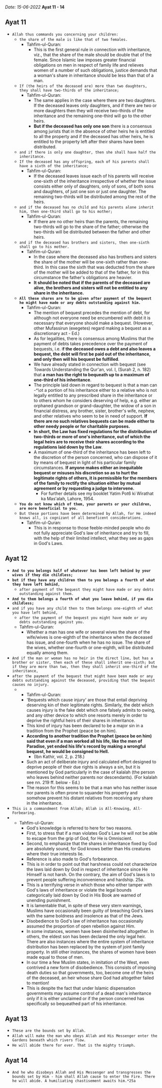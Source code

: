 *Date: 15-06-2022*
**Ayat 11 - 14**

## Ayat 11
- `Allah thus commands you concerning your children:`
  - `the share of the male is like that of two females.`
    - Tahfim-ul-Quran:
      - This is the first general rule in connection with inheritance, viz., that the share of the male should be double that of the female. Since Islamic law imposes greater financial obligations on men in respect of family life and relieves women of a number of such obligations, justice demands that a woman's share in inheritance should be less than that of a man.
  - `If (the heirs of the deceased are) more than two daughters, they shall have two-thirds of the inheritance;`
    - Tahfim-ul-Quran:
      - The same applies in the case where there are two daughters. If the deceased leaves only daughters, and if there are two or more daughters then they will receive two-thirds of the inheritance and the remaining one-third will go to the other heirs. 
      - **But if the deceased has only one son** there is a consensus among jurists that in the absence of other heirs he is entitled to all the property and if the deceased has other heirs, he is entitled to the property left after their shares have been distributed. 
  - `and if there is only one daughter, then she shall have half the inheritance.`
  - `If the deceased has any offspring, each of his parents shall have a sixth of the inheritance;`
    - Tahfim-ul-Quran:
      - If the deceased leaves issue each of his parents will receive one-sixth of the inheritance irrespective of whether the issue consists either only of daughters, only of sons, of both sons and daughters, of just one son or just one daughter. The remaining two-thirds will be distributed among the rest of the heirs. 
  - `and if the deceased has no child and his parents alone inherit him, then one-third shall go to his mother;`
    - Tahfim-ul-Quran:
      - If there are no other heirs than the parents, the remaining two-thirds will go to the share of the father; otherwise the two-thirds will be distributed between the father and other heirs.
  - `and if the deceased has brothers and sisters, then one-sixth shall go to his mother.`
    - Tahfim-ul-Quran:
      - In the case where the deceased also has brothers and sisters the share of the mother will be one-sixth rather than one-third. In this case the sixth that was deducted from the share of the mother will be added to that of the father, for in this circumstance the father's obligations are heavier. 
      - **It should be noted that if the parents of the deceased are alive, the brothers and sisters will not be entitled to any share in the inheritance.**
  - **`All these shares are to be given after payment of the bequest he might have made or any debts outstanding against him.`**
    - Tahfim-ul-Quran:
      - The mention of bequest precedes the mention of debt, for although not everyone need be encumbered with debt it is necessary that everyone should make a bequest. (However, other Mufassirun (exegetes) regard making a bequest as a discretionary act - Ed.) 
      - As for legalities, there is consensus among Muslims that the payment of debts takes precedence over the payment of bequests, i.e. i**f the deceased owes a debt and also leaves a bequest, the debt will first be paid out of the inheritance, and only then will his bequest be fulfilled**.
      - We have already stated in connection with bequest (see Towards Understanding the Qur'an, vol. I, (Surah 2, n. 182) that **a man has the right to bequeath up to a maximum of one-third of his inheritance**. 
      - The principle laid down in regard to bequest is that a man can -^\ot a portion of his inheritance either to a relative who is not legally entitled to any prescribed share in the inheritance or to others whom he considers deserving of help, e.g. either an orphaned grandson or grand-daughter, the widow of a son in financial distress, any brother, sister, brother's wife, nephew, and other relatives who seem to be in need of support. **If there are no such relatives bequests can be made either to other needy people or for charitable purposes.** 
      - **In short, the Law has fixed regulations for the distribution of two-thirds or more of one's inheritance, out of which the legal heirs are to receive their shares according to the regulations laid down by the Law**. 
      - A maximum of one-third of the inheritance has been left to the discretion of the person concerned, who can dispose of it by means of bequest in light of his particular family circumstances. **If anyone makes either an inequitable bequest or misuses his discretion so as to hurt the legitimate rights of others, it is permissible for the members of the family to rectify the situation either by mutual agreement or by requesting a judge to intervene.** 
        - For further details see my booklet Yatim Pot6 ki Wirathat ka Mas'alah, Lahore, 1954.
  - **`You do not know which of them, your parents or your children, are more beneficial to you.`**
  - `But these portions have been determined by Allah, for He indeed knows all, is cognizant of all beneficent considerations.`
    - Tahfim-ul-Quran:
      - This is in response to those feeble-minded people who do not fully appreciate God's law of inheritance and try to fill, with the help of their limited intellect, what they see as gaps in God's Laws.


## Ayat 12

- **`And to you belongs half of whatever has been left behind by your wives if they die childless;`**
- **`but if they have any children then to you belongs a fourth of what they have left behind,`**
  - `after payment of the bequest they might have made or any debts outstanding against them.`
- **`And to them belongs a fourth of what you leave behind, if you die childless;`**
- `and if you have any child then to them belongs one-eighth of what you have left behind,`
  - `after the payment of the bequest you might have made or any debts outstanding against you.` 
  - Tahfim-ul-Quran:
    - Whether a man has one wife or several wives the share of the wife/wives is one-eighth of the inheritance when the deceased has issue, and one-fourth when he has no issue. The share of the wives, whether one-fourth or one-eighth, will be distributed equally among them.
- `And if the man or woman has no heir in the direct line, but has a brother or sister, then each of these shall inherit one-sixth; but if they are more than two, then they shall inherit one-third of the inheritance,`
- `after the payment of the bequest that might have been made or any debts outstanding against the deceased, providing that the bequest causes no injury.`
  - - Tahfim-ul-Quran:
    - 'Bequests which cause injury' are those that entail depriving deserving kin of their legitimate rights. Similarly, the debt which causes injury is the fake debt which one falsely admits to owing, and any other device to which one resorts merely in order to deprive the rightful heirs of their shares in inheritance. 
    - This kind of injury has been declared to be a major sin in a tradition from the Prophet (peace be on him). 
    - **According to another tradition the Prophet (peace be on him) said that even if a man worked all his life, like the men of Paradise, yet ended his life's record by making a wrongful bequest, he would be consigned to Hell.** 
      - (Ibn Kathir, vol. 2, p. 218.) 
    - Such an act of deliberate injury and calculated effort designed to deprive people of their due rights is always a sin, but it is mentioned by God particularly in the case of kalalah (the person who leaves behind neither parents nor descendants). (For kalalah see nn. 219 ff. below - Ed.) 
    - The reason for this seems to be that a man who has neither issue nor parents is often prone to squander his property and somehow prevent his distant relatives from receiving any share in the inheritance.
- `This is a commandment from Allah; Allah is All-Knowing, All-Forbearing.`
- - Tahfim-ul-Quran:
    - God's knowledge is referred to here for two reasons. 
    - First, to stress that if a man violates God's Law he will not be able to escape from the grip of God, for He is Omniscient. 
    - Second, to emphasize that the shares in inheritance fixed by God are absolutely sound, for God knows better than His creatures where their true interests lie. 
    - Reference is also made to God's forbearance. 
    - This is in order to point out that harshness could not characterize the laws laid down by God in respect of inheritance since He Himself is not harsh. On the contrary, the aim of God's laws is to prevent people suffering inconvenience and hardship. 25a. 
    - This is a terrifying verse in which those who either tamper with God's laws of inheritance or violate the legal bounds categorically laid down by God in His Book are warned of unending punishment.
    - It is lamentable that, in spite of these very stern warnings, Muslims have occasionally been guilty of breaching God's laws with the same boldness and insolence as that of the Jews. 
    - Disobedience to God's law of inheritance has occasionally assumed the proportion of open rebellion against Him. 
    - In some instances, women have been disinherited altogether. In others, the eldest son has been declared the only legal heir. There are also instances where the entire system of inheritance distribution has been replaced by the system of joint family property. In still other instances, the shares of women have been made equal to those of men. 
    - In our time a few Muslim states, in imitation of the West, even contrived a new form of disobedience. This consists of imposing death duties so that governments, too, become one of the heirs of the deceased, an heir whose share God had altogether failed to mention! 
    - This is despite the fact that under Islamic dispensation governments may assume control of a dead man's inheritance only if it is either unclaimed or if the person concerned has specifically so bequeathed part of his inheritance.


## Ayat 13
- `These are the bounds set by Allah.` 
- `Allah will make the man who obeys Allah and His Messenger enter the Gardens beneath which rivers flow.` 
- `He will abide there for ever. That is the mighty triumph.`


## Ayat 14
- `And he who disobeys Allah and His Messenger and transgresses the bounds set by Him - him shall Allah cause to enter the Fire. There he will abide. A humiliating chastisement awaits him.*25a`
